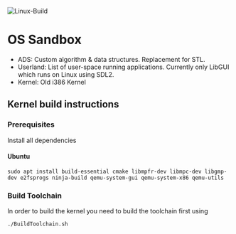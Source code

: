 ![Linux-Build](https://github.com/kperdlich/OS/actions/workflows/linux-build.yml/badge.svg)

# OS Sandbox
- ADS: Custom algorithm & data structures. Replacement for STL.
- Userland: List of user-space running applications. Currently only LibGUI which runs on Linux using SDL2. 
- Kernel: Old i386 Kernel

## Kernel build instructions

### Prerequisites 
Install all dependencies
#### Ubuntu
```
sudo apt install build-essential cmake libmpfr-dev libmpc-dev libgmp-dev e2fsprogs ninja-build qemu-system-gui qemu-system-x86 qemu-utils
```


### Build Toolchain
In order to build the kernel you need to build the toolchain first using
```
./BuildToolchain.sh 
```




